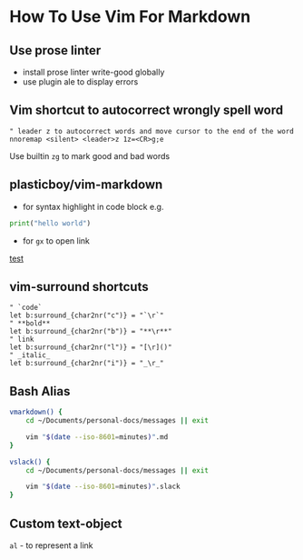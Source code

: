 # How To Use Vim For Markdown

## Use prose linter

- install prose linter write-good globally
- use plugin ale to display errors

## Vim shortcut to autocorrect wrongly spell word

```vim
" leader z to autocorrect words and move cursor to the end of the word
nnoremap <silent> <leader>z 1z=<CR>g;e
```

Use builtin `zg` to mark good and bad words

## plasticboy/vim-markdown

- for syntax highlight in code block e.g.

```python
print("hello world")
```

- for `gx` to open link

[test](https://github.com/plasticboy/vim-markdown)

## vim-surround shortcuts

```vim
" `code`
let b:surround_{char2nr("c")} = "`\r`"
" **bold**
let b:surround_{char2nr("b")} = "**\r**"
" link
let b:surround_{char2nr("l")} = "[\r]()"
" _italic_
let b:surround_{char2nr("i")} = "_\r_"
```

## Bash Alias

```bash
vmarkdown() {
    cd ~/Documents/personal-docs/messages || exit

    vim "$(date --iso-8601=minutes)".md
}

vslack() {
    cd ~/Documents/personal-docs/messages || exit

    vim "$(date --iso-8601=minutes)".slack
}
```

## Custom text-object

`al` - to represent a link
